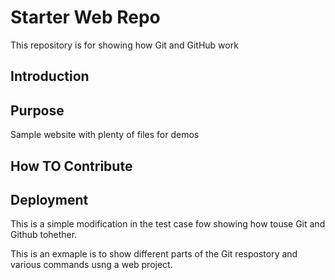 
# Starter Web Repo

This repository is for showing how Git and GitHub work


## Introduction

## Purpose

Sample website with plenty of files for demos

## How TO Contribute

## Deployment


This is a simple modification in the test case fow showing how touse Git and Github tohether. 


This is an exmaple is to show different parts of the Git respostory and various commands usng a web project.
